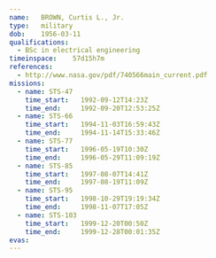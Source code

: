 ```yaml
---
name:	BROWN, Curtis L., Jr.
type:	military
dob:	1956-03-11
qualifications:
  - BSc in electrical engineering
timeinspace:	57d15h7m
references:
  - http://www.nasa.gov/pdf/740566main_current.pdf
missions:
  - name: STS-47
    time_start:   1992-09-12T14:23Z
    time_end:     1992-09-20T12:53:25Z
  - name: STS-66
    time_start:   1994-11-03T16:59:43Z
    time_end:     1994-11-14T15:33:46Z
  - name: STS-77
    time_start:   1996-05-19T10:30Z
    time_end:     1996-05-29T11:09:19Z
  - name: STS-85
    time_start:   1997-08-07T14:41Z
    time_end:     1997-08-19T11:09Z
  - name: STS-95
    time_start:   1998-10-29T19:19:34Z
    time_end:     1998-11-07T17:05Z
  - name: STS-103
    time_start:   1999-12-20T00:50Z
    time_end:     1999-12-28T00:01:35Z
evas:
---
```

